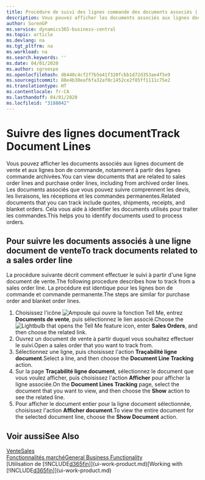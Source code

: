 ```yaml
---
title: Procédure de suivi des lignes commande des documents associés | Microsoft Docs
description: Vous pouvez afficher les documents associés aux lignes document de vente et aux lignes bon de commande, notamment à partir des lignes commande archivées. Les documents associés que vous pouvez suivre comprennent les devis, les livraisons, les réceptions et les commandes permanentes. Cela vous aide à identifier les documents utilisés pour traiter les commandes.
author: SorenGP
ms.service: dynamics365-business-central
ms.topic: article
ms.devlang: na
ms.tgt_pltfrm: na
ms.workload: na
ms.search.keywords: ''
ms.date: 04/01/2020
ms.author: sgroespe
ms.openlocfilehash: d6440c4cf2f7b5e41f320fcbb1d72d353ae4f5e9
ms.sourcegitcommit: 88e4b30eaf6fa32af0c1452ce2f85ff1111c75e2
ms.translationtype: HT
ms.contentlocale: fr-CA
ms.lasthandoff: 04/01/2020
ms.locfileid: "3188042"
---
```

# <a name="track-document-lines"></a><span data-ttu-id="9d7b1-105">Suivre des lignes document</span><span class="sxs-lookup"><span data-stu-id="9d7b1-105">Track Document Lines</span></span>
<span data-ttu-id="9d7b1-106">Vous pouvez afficher les documents associés aux lignes document de vente et aux lignes bon de commande, notamment à partir des lignes commande archivées.</span><span class="sxs-lookup"><span data-stu-id="9d7b1-106">You can view documents that are related to sales order lines and purchase order lines, including from archived order lines.</span></span> <span data-ttu-id="9d7b1-107">Les documents associés que vous pouvez suivre comprennent les devis, les livraisons, les réceptions et les commandes permanentes.</span><span class="sxs-lookup"><span data-stu-id="9d7b1-107">Related documents that you can track include quotes, shipments, receipts, and blanket orders.</span></span> <span data-ttu-id="9d7b1-108">Cela vous aide à identifier les documents utilisés pour traiter les commandes.</span><span class="sxs-lookup"><span data-stu-id="9d7b1-108">This helps you to identify documents used to process orders.</span></span>  

## <a name="to-track-documents-related-to-a-sales-order-line"></a><span data-ttu-id="9d7b1-109">Pour suivre les documents associés à une ligne document de vente</span><span class="sxs-lookup"><span data-stu-id="9d7b1-109">To track documents related to a sales order line</span></span>
<span data-ttu-id="9d7b1-110">La procédure suivante décrit comment effectuer le suivi à partir d'une ligne document de vente.</span><span class="sxs-lookup"><span data-stu-id="9d7b1-110">The following procedure describes how to track from a sales order line.</span></span> <span data-ttu-id="9d7b1-111">La procédure est identique pour les lignes bon de commande et commande permanente.</span><span class="sxs-lookup"><span data-stu-id="9d7b1-111">The steps are similar for purchase order and blanket order lines.</span></span>

1.  <span data-ttu-id="9d7b1-112">Choisissez l'icône ![Ampoule qui ouvre la fonction Tell Me](media/ui-search/search_small.png "Dites-moi ce que vous voulez faire"), entrez **Documents de vente**, puis sélectionnez le lien associé.</span><span class="sxs-lookup"><span data-stu-id="9d7b1-112">Choose the ![Lightbulb that opens the Tell Me feature](media/ui-search/search_small.png "Tell me what you want to do") icon, enter **Sales Orders**, and then choose the related link.</span></span>  
2.  <span data-ttu-id="9d7b1-113">Ouvrez un document de vente à partir duquel vous souhaitez effectuer le suivi.</span><span class="sxs-lookup"><span data-stu-id="9d7b1-113">Open a sales order that you want to track from.</span></span>  
3.  <span data-ttu-id="9d7b1-114">Sélectionnez une ligne, puis choisissez l'action **Traçabilité ligne document**.</span><span class="sxs-lookup"><span data-stu-id="9d7b1-114">Select a line, and then choose the **Document Line Tracking** action.</span></span>
4. <span data-ttu-id="9d7b1-115">Sur la page **Traçabilité ligne document**, sélectionnez le document que vous voulez afficher, puis choisissez l'action **Afficher** pour afficher la ligne associée.</span><span class="sxs-lookup"><span data-stu-id="9d7b1-115">On the **Document Lines Tracking** page, select the document that you want to view, and then choose the **Show** action to see the related line.</span></span>
5. <span data-ttu-id="9d7b1-116">Pour afficher le document entier pour la ligne document sélectionnée, choisissez l'action **Afficher document**.</span><span class="sxs-lookup"><span data-stu-id="9d7b1-116">To view the entire document for the selected document line, choose the **Show Document** action.</span></span>

## <a name="see-also"></a><span data-ttu-id="9d7b1-117">Voir aussi</span><span class="sxs-lookup"><span data-stu-id="9d7b1-117">See Also</span></span>
[<span data-ttu-id="9d7b1-118">Vente</span><span class="sxs-lookup"><span data-stu-id="9d7b1-118">Sales</span></span>](sales-manage-sales.md)  
[<span data-ttu-id="9d7b1-119">Fonctionnalités marché</span><span class="sxs-lookup"><span data-stu-id="9d7b1-119">General Business Functionality</span></span>](ui-across-business-areas.md)  
<span data-ttu-id="9d7b1-120">[Utilisation de [!INCLUDE[d365fin](includes/d365fin_md.md)]](ui-work-product.md)</span><span class="sxs-lookup"><span data-stu-id="9d7b1-120">[Working with [!INCLUDE[d365fin](includes/d365fin_md.md)]](ui-work-product.md)</span></span>
